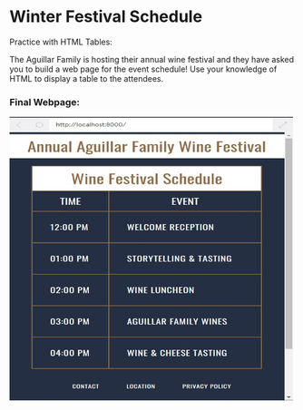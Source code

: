 <h1>Winter Festival Schedule</h1>

<p>
Practice with HTML Tables:
  
The Aguillar Family is hosting their annual wine festival and they have asked you to build a web page for the event schedule! Use your knowledge of HTML to display a table to the attendees.
</p>

<h3>Final Webpage: </h3>
<img src="WinterFestival.JPG" alt="Winter Festival Schedule Webpage Image" height="500" width="500"
